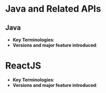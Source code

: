 # Java and Related APIs

## Java
- **Key Terminologies**:
- **Versions and major feature introduced**:













# ReactJS
- **Key Terminologies**:
- **Versions and major feature introduced**:
